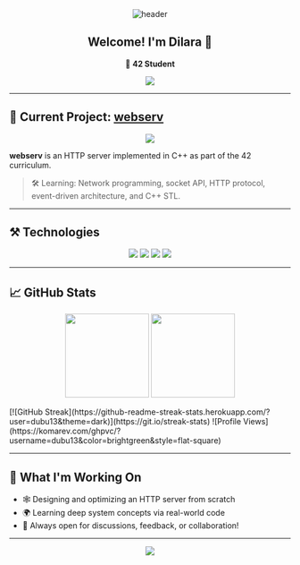 <div align="center">
  <img src="https://capsule-render.vercel.app/api?type=waving&color=0abde3&height=240&section=header&text=dubu13%20at%2042&fontSize=60" alt="header"/>
  <h2>Welcome! I'm Dilara 👋</h2>
  <p>
    🏫 <strong>42 Student</strong>
  </p>
  <img src="https://komarev.com/ghpvc/?username=dubu13&color=blueviolet">
</div>

---

## 🚩 Current Project: <a href="https://github.com/dubu13/webserv">webserv</a>

<p align="center">
  <a href="https://github.com/dubu13/webserv">
    <img src="https://github-readme-stats.vercel.app/api/pin/?username=dubu13&repo=webserv&theme=algolia" />
  </a>
</p>

**webserv** is an HTTP server implemented in C++ as part of the 42 curriculum.  
> 🛠️ Learning: Network programming, socket API, HTTP protocol, event-driven architecture, and C++ STL.

---

## ⚒️ Technologies

<p align="center">
  <img src="https://img.shields.io/badge/C++-00599C?style=flat-square&logo=c%2B%2B&logoColor=white"/>
  <img src="https://img.shields.io/badge/Linux-009485?style=flat-square&logo=linux&logoColor=white"/>
  <img src="https://img.shields.io/badge/Networking-3277A8?style=flat-square"/>
  <img src="https://img.shields.io/badge/GitHub-181717?style=flat-square&logo=github&logoColor=white"/>
</p>

---

## 📈 GitHub Stats

<p align="center">
  <img src="https://github-readme-stats.vercel.app/api?username=dubu13&show_icons=true&theme=algolia" height="150"/>
  <img src="https://github-readme-streak-stats.herokuapp.com/?user=dubu13&theme=algolia" height="150"/>
</p>
<!-- GitHub Streak Stats -->
[![GitHub Streak](https://github-readme-streak-stats.herokuapp.com/?user=dubu13&theme=dark)](https://git.io/streak-stats)
<!-- Profile Views Counter -->
![Profile Views](https://komarev.com/ghpvc/?username=dubu13&color=brightgreen&style=flat-square)

---

## 🌱 What I'm Working On

- 🕸️ Designing and optimizing an HTTP server from scratch
- 🌍 Learning deep system concepts via real-world code
- 💭 Always open for discussions, feedback, or collaboration!

---

<div align="center">
  <img src="https://capsule-render.vercel.app/api?type=waving&color=0abde3&height=120&section=footer"/>
</div>
